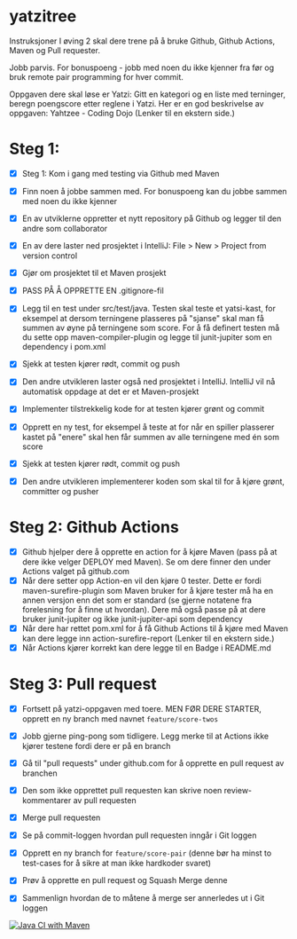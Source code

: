 # yatzitree



Instruksjoner
I øving 2 skal dere trene på å bruke Github, Github Actions, Maven og Pull requester.

Jobb parvis. For bonuspoeng - jobb med noen du ikke kjenner fra før og bruk remote pair programming for hver commit.

Oppgaven dere skal løse er Yatzi: Gitt en kategori og en liste med terninger, beregn poengscore etter reglene i Yatzi. Her er en god beskrivelse av oppgaven: Yahtzee - Coding Dojo (Lenker til en ekstern side.)
# Steg 1:
* [x]  Steg 1: Kom i gang med testing via Github med Maven

* [x] Finn noen å jobbe sammen med. For bonuspoeng kan du jobbe sammen med noen du ikke kjenner
* [x] En av utviklerne oppretter et nytt repository på Github og legger til den andre som collaborator
* [x] En av dere laster ned prosjektet i IntelliJ: File > New > Project from version control
* [x] Gjør om prosjektet til et Maven prosjekt
* [x] PASS PÅ Å OPPRETTE EN .gitignore-fil
* [x] Legg til en test under src/test/java. Testen skal teste et yatsi-kast, for eksempel at dersom terningene plasseres på "sjanse" skal man få summen av øyne på terningene som score. For å få definert testen må du sette opp maven-compiler-plugin og legge til junit-jupiter som en dependency i pom.xml
* [x] Sjekk at testen kjører rødt, commit og push
* [x] Den andre utvikleren laster også ned prosjektet i IntelliJ. IntelliJ vil nå automatisk oppdage at det er et Maven-prosjekt
* [x] Implementer tilstrekkelig kode for at testen kjører grønt og commit
* [x] Opprett en ny test, for eksempel å teste at for når en spiller plasserer kastet på "enere" skal hen får summen av alle terningene med én som score
* [x] Sjekk at testen kjører rødt, commit og push
* [x] Den andre utvikleren implementerer koden som skal til for å kjøre grønt, committer og pusher
# Steg 2: Github Actions

* [x] Github hjelper dere å opprette en action for å kjøre Maven (pass på at dere ikke velger DEPLOY med Maven). Se om dere finner den under Actions valget på github.com
* [x] Når dere setter opp Action-en vil den kjøre 0 tester. Dette er fordi maven-surefire-plugin som Maven bruker for å kjøre tester må ha en annen versjon enn det som er standard (se gjerne notatene fra forelesning for å finne ut hvordan). Dere må også passe på at dere bruker junit-jupiter og ikke junit-jupiter-api som dependency
* [x] Når dere har rettet pom.xml for å få Github Actions til å kjøre med Maven kan dere legge inn action-surefire-report (Lenker til en ekstern side.)
* [x] Når Actions kjører korrekt kan dere legge til en Badge i README.md
# Steg 3: Pull request

* [x] Fortsett på yatzi-oppgaven med toere. MEN FØR DERE STARTER, opprett en ny branch med navnet `feature/score-twos`
* [x] Jobb gjerne ping-pong som tidligere. Legg merke til at Actions ikke kjører testene fordi dere er på en branch
* [x] Gå til "pull requests" under github.com for å opprette en pull request av branchen
* [x] Den som ikke opprettet pull requesten kan skrive noen review-kommentarer av pull requesten
* [x] Merge pull requesten
* [x] Se på commit-loggen hvordan pull requesten inngår i Git loggen
* [x] Opprett en ny branch for `feature/score-pair` (denne bør ha minst to test-cases for å sikre at man ikke hardkoder svaret)
* [x] Prøv å opprette en pull request og Squash Merge denne
* [x] Sammenlign hvordan de to måtene å merge ser annerledes ut i Git loggen


[![Java CI with Maven](https://github.com/jessieYay/yatzitree/actions/workflows/maven.yml/badge.svg)](https://github.com/jessieYay/yatzitree/actions/workflows/maven.yml)
